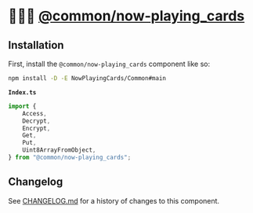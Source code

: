 # 👨🏻‍🔧 [@common/now-playing_cards]

## Installation

First, install the `@common/now-playing_cards` component like so:

```sh
npm install -D -E NowPlayingCards/Common#main
```

**`Index.ts`**

```ts
import {
	Access,
	Decrypt,
	Encrypt,
	Get,
	Put,
	Uint8ArrayFromObject,
} from "@common/now-playing_cards";
```

[@common/now-playing_cards]: https://NPMJS.Org/@common/now-playing_cards

## Changelog

See [CHANGELOG.md](CHANGELOG.md) for a history of changes to this component.
